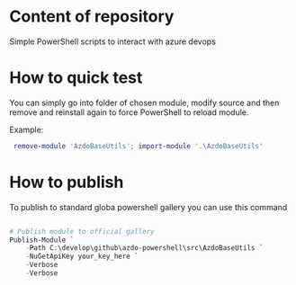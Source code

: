 # Content of repository

Simple PowerShell scripts to interact with azure devops

# How to quick test

You can simply go into folder of chosen module, modify source and then remove and reinstall again to force PowerShell to reload module.

Example:

```Powershell
 remove-module 'AzdoBaseUtils'; import-module '.\AzdoBaseUtils'  
```

# How to publish

To publish to standard globa powershell gallery you can use this command

```Powershell

# Publish module to official gallery
Publish-Module `
    -Path C:\develop\github\azdo-powershell\src\AzdoBaseUtils `
    -NuGetApiKey your_key_here `
    -Verbose
    -Verbose
```

